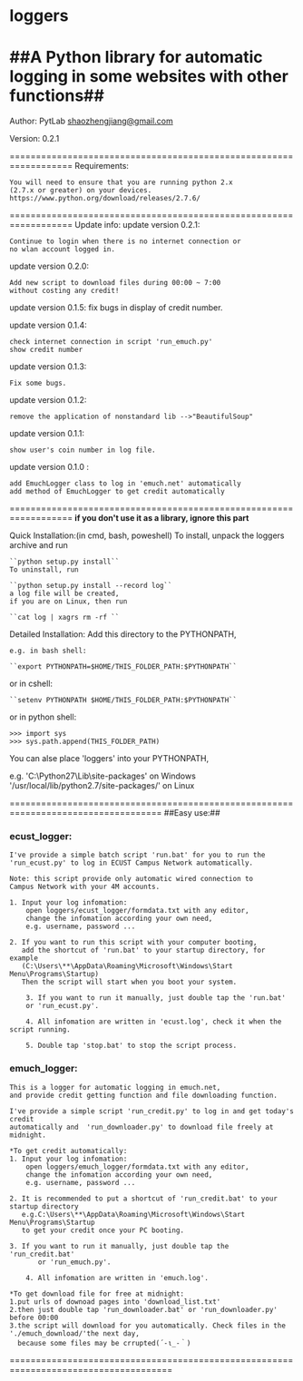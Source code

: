 # loggers
##A Python library for automatic logging in some websites with other functions##
==================================================================
Author: PytLab <shaozhengjiang@gmail.com>

Version: 0.2.1

==================================================================
Requirements:

	You will need to ensure that you are running python 2.x 
	(2.7.x or greater) on your devices.
	https://www.python.org/download/releases/2.7.6/
	
==================================================================
Update info:
update version 0.2.1:

	Continue to login when there is no internet connection or
	no wlan account logged in.
update version 0.2.0:

	Add new script to download files during 00:00 ~ 7:00
	without costing any credit!
	
update version 0.1.5:
	fix bugs in display of credit number.
	
update version 0.1.4:

	check internet connection in script 'run_emuch.py'
	show credit number
	
update version 0.1.3:

	Fix some bugs.
	
update version 0.1.2:

	remove the application of nonstandard lib -->"BeautifulSoup"
update version 0.1.1:

	show user's coin number in log file.
	
update version 0.1.0 : 

	add EmuchLogger class to log in 'emuch.net' automatically
	add method of EmuchLogger to get credit automatically
	
==================================================================
**if you don't use it as a library, ignore this part**

Quick Installation:(in cmd, bash, poweshell)
    To install, unpack the loggers archive and run
	
	``python setup.py install``
    To uninstall, run 
	
	``python setup.py install --record log``
    a log file will be created,
    if you are on Linux, then run
		
	``cat log | xagrs rm -rf ``

Detailed Installation:
Add this directory to the PYTHONPATH, 
	
    e.g. in bash shell:
	
	``export PYTHONPATH=$HOME/THIS_FOLDER_PATH:$PYTHONPATH``
		
or in cshell:
	
	``setenv PYTHONPATH $HOME/THIS_FOLDER_PATH:$PYTHONPATH`` 
or in python shell:
	
	>>> import sys
	>>> sys.path.append(THIS_FOLDER_PATH)

You can alse place 'loggers' into your PYTHONPATH, 
	
e.g. 'C:\Python27\Lib\site-packages' on Windows
'/usr/local/lib/python2.7/site-packages/' on Linux

===================================================================================
##Easy use:##

###  ecust_logger:  ###

	I've provide a simple batch script 'run.bat' for you to run the 
	'run_ecust.py' to log in ECUST Campus Network automatically.

	Note: this script provide only automatic wired connection to 
	Campus Network with your 4M accounts.

	1. Input your log infomation:
		open loggers/ecust_logger/formdata.txt with any editor,
		change the infomation according your own need, 
		e.g. username, password ...

	2. If you want to run this script with your computer booting,
  	   add the shortcut of 'run.bat' to your startup directory, for example
       (C:\Users\**\AppData\Roaming\Microsoft\Windows\Start Menu\Programs\Startup)
       Then the script will start when you boot your system.

    	3. If you want to run it manually, just double tap the 'run.bat' 
       	or 'run_ecust.py'.

    	4. All infomation are written in 'ecust.log', check it when the script running.

    	5. Double tap 'stop.bat' to stop the script process.


###  emuch_logger: ###

    This is a logger for automatic logging in emuch.net, 
    and provide credit getting function and file downloading function.

    I've provide a simple script 'run_credit.py' to log in and get today's credit
    automatically and  'run_downloader.py' to download file freely at midnight.

    *To get credit automatically:
	1. Input your log infomation:
		open loggers/emuch_logger/formdata.txt with any editor,
		change the infomation according your own need, 
		e.g. username, password ...

	2. It is recommended to put a shortcut of 'run_credit.bat' to your startup directory
	   e.g.C:\Users\**\AppData\Roaming\Microsoft\Windows\Start Menu\Programs\Startup
	   to get your credit once your PC booting.

	3. If you want to run it manually, just double tap the 'run_credit.bat' 
       	   or 'run_emuch.py'.

    	4. All infomation are written in 'emuch.log'.

    *To get download file for free at midnight:
	1.put urls of downoad pages into 'download_list.txt'
	2.then just double tap 'run_downloader.bat' or 'run_downloader.py' before 00:00
	3.the script will download for you automatically. Check files in the './emuch_download/'the next day,
	  because some files may be crrupted(´-ι_-｀)
	  
=====================================================================================

